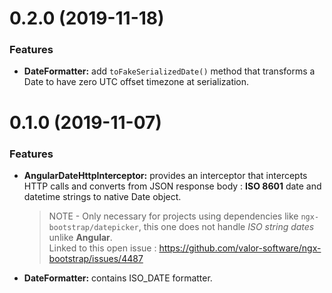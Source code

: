 # 0.2.0 (2019-11-18)

### Features

* **DateFormatter:** add `toFakeSerializedDate()` method that transforms a Date to have zero UTC offset timezone at serialization.


# 0.1.0 (2019-11-07)

### Features

* **AngularDateHttpInterceptor:** provides an interceptor that intercepts HTTP calls and converts from JSON response body : **ISO 8601** date and datetime strings to native Date object.
  > NOTE - Only necessary for projects using dependencies like `ngx-bootstrap/datepicker`, this one does not handle *ISO string dates* unlike **Angular**.<br/>
  > Linked to this open issue : https://github.com/valor-software/ngx-bootstrap/issues/4487
* **DateFormatter:** contains ISO_DATE formatter.
